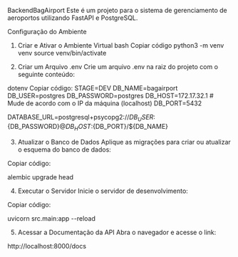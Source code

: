 BackendBagAirport
Este é um projeto para o sistema de gerenciamento de aeroportos utilizando FastAPI e PostgreSQL.

Configuração do Ambiente
1. Criar e Ativar o Ambiente Virtual
bash
Copiar código
python3 -m venv venv
source venv/bin/activate

3. Criar um Arquivo .env
Crie um arquivo .env na raiz do projeto com o seguinte conteúdo:

dotenv
Copiar código:
STAGE=DEV
DB_NAME=bagairport
DB_USER=postgres
DB_PASSWORD=postgres
DB_HOST=172.17.32.1 # Mude de acordo com o IP da máquina (localhost)
DB_PORT=5432

DATABASE_URL=postgresql+psycopg2://${DB_USER}:${DB_PASSWORD}@${DB_HOST}:${DB_PORT}/${DB_NAME}

3. Atualizar o Banco de Dados
Aplique as migrações para criar ou atualizar o esquema do banco de dados:

Copiar código:

alembic upgrade head

4. Executar o Servidor
Inicie o servidor de desenvolvimento:

Copiar código:

uvicorn src.main:app --reload

5. Acessar a Documentação da API
Abra o navegador e acesse o link:

http://localhost:8000/docs

